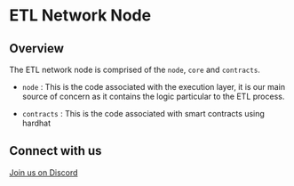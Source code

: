 # ETL Network Node

## Overview

The ETL network node is comprised of the `node`, `core` and `contracts`.

- `node` : This is the code associated with the execution layer, it is our main source of concern as it contains the logic particular to the ETL process.

- `contracts` : This is the code associated with smart contracts using hardhat

## Connect with us

[Join us on Discord](https://go.usher.so/etl-network-discord)
